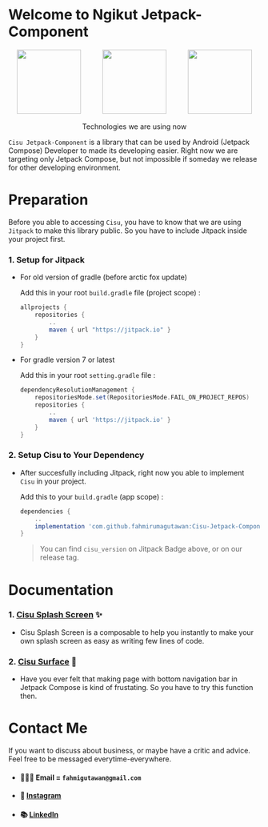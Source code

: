 
# Welcome to Ngikut Jetpack-Component
<p align="Center">
  <img src="https://cdn.freebiesupply.com/logos/large/2x/kotlin-1-logo-png-transparent.png" height="128"/>
  &nbsp
  &nbsp
  &nbsp
  &nbsp
  &nbsp
  <img src="https://miro.medium.com/max/1400/1*UpiyYV4onPs4emx-whdVHA.png" height="128"/>
  &nbsp
  &nbsp
  &nbsp
  &nbsp
  &nbsp
  <img src="https://tabris.com/wp-content/uploads/2021/06/jetpack-compose-icon_RGB.png" height="128"/>
<p align="center">Technologies we are using now</p>
</p>

`Cisu Jetpack-Component` is a library that can be used by Android (Jetpack Compose) Developer to made its developing easier. Right now we are targeting only Jetpack Compose, but not impossible if someday we release for other developing environment.

# Preparation
Before you able to accessing `Cisu`, you have to know that we are using `Jitpack` to make this library public. So you have to include Jitpack inside your project first.

### 1. Setup for Jitpack
-   For old version of gradle (before arctic fox update)
    
    Add this in your root  `build.gradle`  file (project scope) :
    
    ```gradle
    allprojects {
	    repositories {
		    ..
		    maven { url "https://jitpack.io" }
	    }
    }
    ```

-   For gradle version 7 or latest

    Add this in your root `setting.gradle` file :
    
    ```gradle
    dependencyResolutionManagement {
        repositoriesMode.set(RepositoriesMode.FAIL_ON_PROJECT_REPOS)
        repositories {
            ..
            maven { url 'https://jitpack.io' }
        }
    }
    
    ```
    
### 2. Setup Cisu to Your Dependency

-   After succesfully including Jitpack, right now you able to implement `Cisu` in your project.

    Add this to your `build.gradle` (app scope) :
    ```gradle
    dependencies {
        ..
        implementation 'com.github.fahmirumagutawan:Cisu-Jetpack-Component:$cisu_version'
    }
    ```
    > You can find `cisu_version` on Jitpack Badge above, or on our release tag.

# Documentation

### 1. [Cisu Splash Screen](https://github.com/fahmirumagutawan/Cisu-Jetpack-Component/blob/master/docs/CisuSplash.md) ✨
- Cisu Splash Screen is a composable to help you instantly to make your own splash screen as easy as writing few lines of code.

### 2. [Cisu Surface](https://github.com/fahmirumagutawan/Cisu-Jetpack-Component/blob/master/docs/CisuSurface.md) 📱
- Have you ever felt that making page with bottom navigation bar in Jetpack Compose is kind of frustating. So you have to try this function then. 

# Contact Me
If you want to discuss about business, or maybe have a critic and advice. Feel free to be messaged everytime-everywhere. 

-	#### 👨🏽‍💻 Email = `fahmigutawan@gmail.com`
-	#### 📸 [Instagram](https://www.instagram.com/fahmigutawan/)
-	#### 📚 [LinkedIn](https://www.linkedin.com/in/fahmi-noordin-rumagutawan-0b506521b/)
